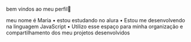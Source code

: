 bem vindos ao meu perfil🤍

meu nome é Maria 
• estou estudando no alura
• Estou me desenvolvendo na linguagem JavaScript
• Utilizo esse espaço para minha organização e compartilhamento dos meu projetos desenvolvidos

<!--
**Mariap-prog/Mariap-prog** is a ✨ _special_ ✨ repository because its `README.md` (this file) appears on your GitHub profile.

Here are some ideas to get you started:

- 🔭 I’m currently working on ...
- 🌱 I’m currently learning ...
- 👯 I’m looking to collaborate on ...
- 🤔 I’m looking for help with ...
- 💬 Ask me about ...
- 📫 How to reach me: ...
- 😄 Pronouns: ...
- ⚡ Fun fact: ...
-->
